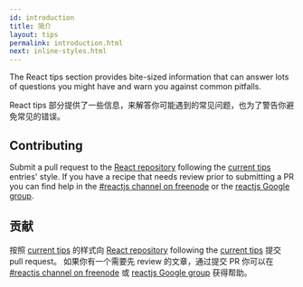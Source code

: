 ```yaml
---
id: introduction
title: 简介
layout: tips
permalink: introduction.html
next: inline-styles.html
---
```


The React tips section provides bite-sized information that can answer lots of questions you might have and warn you against common pitfalls.

React tips 部分提供了一些信息，来解答你可能遇到的常见问题，也为了警告你避免常见的错误。

## Contributing

Submit a pull request to the [React repository](https://github.com/facebook/react) following the [current tips](https://github.com/facebook/react/tree/master/docs) entries' style. If you have a recipe that needs review prior to submitting a PR you can find help in the [#reactjs channel on freenode](irc://chat.freenode.net/reactjs) or the [reactjs Google group](http://groups.google.com/group/reactjs).

## 贡献

按照 [current tips](https://github.com/facebook/react/tree/master/docs) 的样式向 [React repository](https://github.com/facebook/react) following the [current tips](https://github.com/facebook/react/tree/master/docs)  提交 pull request。 如果你有一个需要先 review 的文章，通过提交 PR 你可以在 [#reactjs channel on freenode](irc://chat.freenode.net/reactjs) 或 [reactjs Google group](http://groups.google.com/group/reactjs) 获得帮助。
